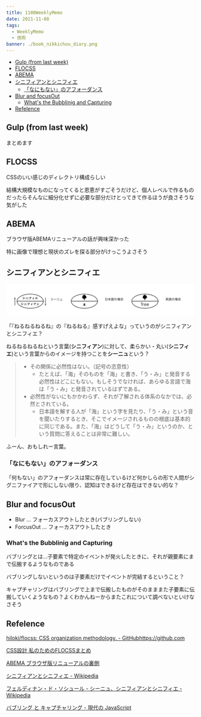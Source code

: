 ```yaml
---
title: 1108WeeklyMemo
date: 2021-11-08
tags:
  - WeeklyMemo
  - 技術
banner: ./book_nikkichou_diary.png
---
```


- [Gulp (from last week)](#gulp-from-last-week)
- [FLOCSS](#flocss)
- [ABEMA](#abema)
- [シニフィアンとシニフィエ](#シニフィアンとシニフィエ)
  - [「なにもない」のアフォーダンス](#なにもないのアフォーダンス)
- [Blur and focusOut](#blur-and-focusout)
  - [What's the Bubblinig and Capturing](#whats-the-bubblinig-and-capturing)
- [Refelence](#refelence)

## Gulp (from last week)

まとめます

## FLOCSS

CSSのいい感じのディレクトリ構成らしい

結構大規模なものになってくると恩恵がすごそうだけど、個人レベルで作るものだったらそんなに細分化せずに必要な部分だけとってきて作るほうが良さそうな気がした

## ABEMA

ブラウザ版ABEMAリニューアルの話が興味深かった

特に画像で理想と現状のズレを探る部分がけっこうよさそう

## シニフィアンとシニフィエ

![image-20211108170720997](./assets/1108WeeklyMemo_img/image-20211108170720997.png)

「『ねるねるねるね』の『ねるねる』感すげえよな」っていうのがシニフィアンとシニフィエ？

ねるねるねるねという言葉(**シニフィアン**)に対して、柔らかい・丸い(**シニフィエ**)という言葉からのイメージを持つことを**シーニュ**という？

> - その関係に必然性はない。（記号の恣意性）  
>   - たとえば、「海」そのものを「海」と書き、「う・み」と発音する必然性はどこにもない。もしそうでなければ、あらゆる言語で海は「う・み」と発音されているはずである。
> - 必然性がないにもかかわらず、それが了解される体系のなかでは、必然とされている。
>   - 日本語を解する人が「海」という字を見たり、「う・み」という音を聞いたりするとき、そこでイメージされるものの根底は基本的に同じである。また、「海」はどうして「う・み」というのか、という質問に答えることは非常に難しい。

ふーん、おもしれー言葉。

### 「なにもない」のアフォーダンス

「何もない」のアフォーダンスは常に存在しているけど何かしらの形で人間がシグニファイアで形にしない限り、認知はできるけど存在はできない的な？

## Blur and focusOut

- Blur … フォーカスアウトしたとき(バブリングしない)
- ForcusOut … フォーカスアウトしたとき

### What's the Bubblinig and Capturing

バブリングとは…子要素で特定のイベントが発火したときに、それが親要素にまで伝搬するようなものである

バブリングしないというのは子要素だけでイベントが完結するということ？

キャプチャリングはバブリングで上まで伝搬したものがそのまままた子要素に伝搬していくようなもの？よくわかんねーからまたこれについて調べないといけなさそう

## Refelence

[hiloki/flocss: CSS organization methodology. - GitHubhttps://github.com](https://github.com/hiloki/flocss)

[CSS設計 私のためのFLOCSSまとめ](https://qiita.com/super-mana-chan/items/644c6827be954c8db2c0)

[ABEMA ブラウザ版リニューアルの裏側](https://developers.cyberagent.co.jp/blog/archives/32281/)

[シニフィアンとシニフィエ - Wikipedia](https://ja.wikipedia.org/wiki/%E3%82%B7%E3%83%8B%E3%83%95%E3%82%A3%E3%82%A2%E3%83%B3%E3%81%A8%E3%82%B7%E3%83%8B%E3%83%95%E3%82%A3%E3%82%A8)

[フェルディナン・ド・ソシュール - シーニュ、シニフィアンとシニフィエ - Wikipedia](https://ja.wikipedia.org/wiki/%E3%83%95%E3%82%A7%E3%83%AB%E3%83%87%E3%82%A3%E3%83%8A%E3%83%B3%E3%83%BB%E3%83%89%E3%83%BB%E3%82%BD%E3%82%B7%E3%83%A5%E3%83%BC%E3%83%AB#:~:text=%E3%82%B7%E3%83%BC%E3%83%8B%E3%83%A5%E3%80%81%E3%82%B7%E3%83%8B%E3%83%95%E3%82%A3%E3%82%A2%E3%83%B3%E3%81%A8%E3%82%B7%E3%83%8B%E3%83%95%E3%82%A3%E3%82%A8%5B%E7%B7%A8%E9%9B%86%5D)

[バブリング と キャプチャリング - 現代の JavaScript](https://ja.javascript.info/bubbling-and-capturing)

